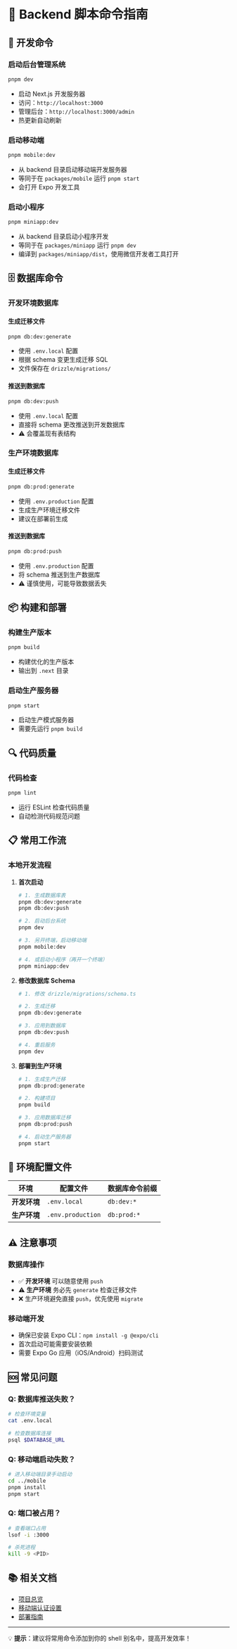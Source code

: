 # 📜 Backend 脚本命令指南

## 🚀 开发命令

### 启动后台管理系统
```bash
pnpm dev
```
- 启动 Next.js 开发服务器
- 访问：`http://localhost:3000`
- 管理后台：`http://localhost:3000/admin`
- 热更新自动刷新

### 启动移动端
```bash
pnpm mobile:dev
```
- 从 backend 目录启动移动端开发服务器
- 等同于在 `packages/mobile` 运行 `pnpm start`
- 会打开 Expo 开发工具

### 启动小程序
```bash
pnpm miniapp:dev
```
- 从 backend 目录启动小程序开发
- 等同于在 `packages/miniapp` 运行 `pnpm dev`
- 编译到 `packages/miniapp/dist`，使用微信开发者工具打开

## 🗄️ 数据库命令

### 开发环境数据库

#### 生成迁移文件
```bash
pnpm db:dev:generate
```
- 使用 `.env.local` 配置
- 根据 schema 变更生成迁移 SQL
- 文件保存在 `drizzle/migrations/`

#### 推送到数据库
```bash
pnpm db:dev:push
```
- 使用 `.env.local` 配置
- 直接将 schema 更改推送到开发数据库
- ⚠️ 会覆盖现有表结构

### 生产环境数据库

#### 生成迁移文件
```bash
pnpm db:prod:generate
```
- 使用 `.env.production` 配置
- 生成生产环境迁移文件
- 建议在部署前生成

#### 推送到数据库
```bash
pnpm db:prod:push
```
- 使用 `.env.production` 配置
- 将 schema 推送到生产数据库
- ⚠️ 谨慎使用，可能导致数据丢失

## 📦 构建和部署

### 构建生产版本
```bash
pnpm build
```
- 构建优化的生产版本
- 输出到 `.next` 目录

### 启动生产服务器
```bash
pnpm start
```
- 启动生产模式服务器
- 需要先运行 `pnpm build`

## 🔍 代码质量

### 代码检查
```bash
pnpm lint
```
- 运行 ESLint 检查代码质量
- 自动检测代码规范问题

## 📋 常用工作流

### 本地开发流程

1. **首次启动**
   ```bash
   # 1. 生成数据库表
   pnpm db:dev:generate
   pnpm db:dev:push
   
   # 2. 启动后台系统
   pnpm dev
   
   # 3. 另开终端，启动移动端
   pnpm mobile:dev
   
   # 4. 或启动小程序（再开一个终端）
   pnpm miniapp:dev
   ```

2. **修改数据库 Schema**
   ```bash
   # 1. 修改 drizzle/migrations/schema.ts
   
   # 2. 生成迁移
   pnpm db:dev:generate
   
   # 3. 应用到数据库
   pnpm db:dev:push
   
   # 4. 重启服务
   pnpm dev
   ```

3. **部署到生产环境**
   ```bash
   # 1. 生成生产迁移
   pnpm db:prod:generate
   
   # 2. 构建项目
   pnpm build
   
   # 3. 应用数据库迁移
   pnpm db:prod:push
   
   # 4. 启动生产服务器
   pnpm start
   ```

## 🔧 环境配置文件

| 环境 | 配置文件 | 数据库命令前缀 |
|------|---------|---------------|
| **开发环境** | `.env.local` | `db:dev:*` |
| **生产环境** | `.env.production` | `db:prod:*` |

## ⚠️ 注意事项

### 数据库操作
- ✅ **开发环境** 可以随意使用 `push`
- ⚠️ **生产环境** 务必先 `generate` 检查迁移文件
- ❌ 生产环境避免直接 `push`，优先使用 `migrate`

### 移动端开发
- 确保已安装 Expo CLI：`npm install -g @expo/cli`
- 首次启动可能需要安装依赖
- 需要 Expo Go 应用（iOS/Android）扫码测试

## 🆘 常见问题

### Q: 数据库推送失败？
```bash
# 检查环境变量
cat .env.local

# 检查数据库连接
psql $DATABASE_URL
```

### Q: 移动端启动失败？
```bash
# 进入移动端目录手动启动
cd ../mobile
pnpm install
pnpm start
```

### Q: 端口被占用？
```bash
# 查看端口占用
lsof -i :3000

# 杀死进程
kill -9 <PID>
```

## 📚 相关文档

- [项目总览](../../README.md)
- [移动端认证设置](../mobile/AUTH_SETUP.md)
- [部署指南](../../docs/deployment.md)

---

💡 **提示**：建议将常用命令添加到你的 shell 别名中，提高开发效率！

